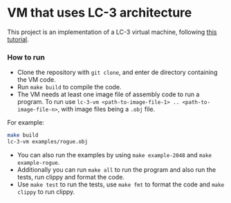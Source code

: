 # VM that uses LC-3 architecture

This project is an implementation of a LC-3 virtual machine, following [this tutorial](https://www.jmeiners.com/lc3-vm/).

### How to run
- Clone the repository with `git clone`, and enter de directory containing the VM code.
- Run `make build` to compile the code.
- The VM needs at least one image file of assembly code to run a program. To run use `lc-3-vm <path-to-image-file-1> .. <path-to-image-file-n>`, with image files being a `.obj` file. 

For example:
```bash
make build
lc-3-vm examples/rogue.obj
```

- You can also run the examples by using `make example-2048` and `make example-rogue`.
- Additionally you can run `make all` to run the program and also run the tests, run clippy and format the code.
- Use `make test` to run the tests, use `make fmt` to format the code and `make clippy` to run clippy.
